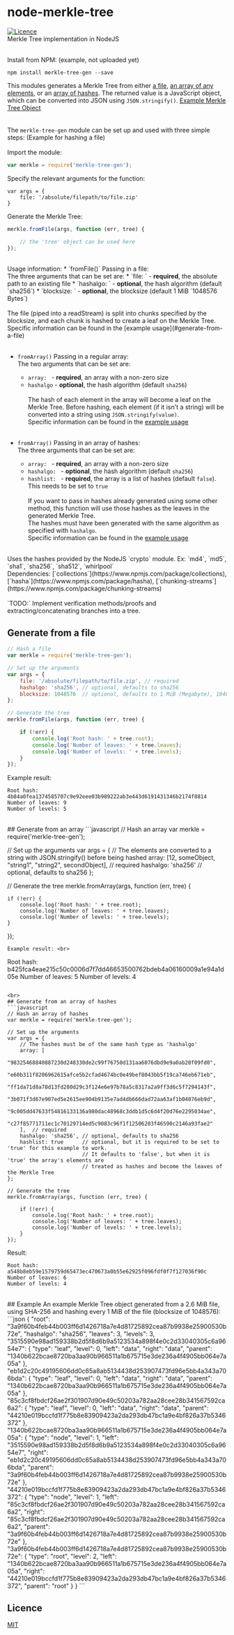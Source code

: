 # node-merkle-tree
[![Licence](https://img.shields.io/github/license/mashape/apistatus.svg?style=flat-square)](https://github.com/devedge/merkle-tree-gen/blob/master/LICENSE) <br>
Merkle Tree implementation in NodeJS
<br><br>

Install from NPM:  (example, not uploaded yet) <br>
```
npm install merkle-tree-gen --save
```

This modules generates a Merkle Tree from either [a file](#generate-from-a-file), [an array of any elements](#generate-from-an-array), or an [array of hashes](#generate-from-an-array-of-hashes). The returned value is a JavaScript object, which can be converted into JSON using `JSON.stringify()`. [Example Merkle Tree Object](#example)
<br><br><br>
The `merkle-tree-gen` module can be set up and used with three simple steps: (Example for hashing a file) <br><br>
Import the module: <br>
```javascript
var merkle = require('merkle-tree-gen');
```

Specify the relevant arguments for the function: <br>
```
var args = {
    file: '/absolute/filepath/to/file.zip'
}
```

Generate the Merkle Tree: <br>
```javascript
merkle.fromFile(args, function (err, tree) {

    // the 'tree' object can be used here
});
```

<br>
Usage information:
* `fromFile()`  Passing in a file: <br>
    The three arguments that can be set are: 
    * `file: `      - <b>required</b>, the absolute path to an existing file
    * `hashalgo: `  - <b>optional</b>, the hash algorithm (default `sha256`)
    * `blocksize: ` - <b>optional</b>, the blocksize (default 1 MiB `1048576 Bytes`)
    <br><br>
    The file (piped into a readStream) is split into chunks specified by the blocksize, and each chunk is hashed to create a leaf on the Merkle Tree. <br>
    Specific information can be found in the [example usage](#generate-from-a-file) <br><br>

* `fromArray()`  Passing in a regular array: <br>
    The two arguments that can be set are: 
    * `array: `     - <b>required</b>, an array with a non-zero size
    * `hashalgo`    - <b>optional</b>, the hash algorithm (default `sha256`)
    <br><br>
    The hash of each element in the array will become a leaf on the Merkle Tree. Before hashing, each element (if it isn't a string) will be converted into a string using `JSON.stringify(value)`. <br>
    Specific information can be found in the [example usage](#generate-from-an-array) <br><br>

* `fromArray()`  Passing in an array of hashes: <br>
    The three arguments that can be set are: 
    * `array: `     - <b>required</b>, an array with a non-zero size
    * `hashalgo: `  - <b>optional</b>, the hash algorithm (default `sha256`)
    * `hashlist: `  - <b>required</b>, the array is a list of hashes (default `false`). This needs to be set to `true`
    <br><br>
    If you want to pass in hashes already generated using some other method, this function will use those hashes as the leaves in the generated Merkle Tree. <br>
    The hashes must have been generated with the same algorithm as specified with `hashalgo`. <br>
    Specific information can be found in the [example usage](#generate-from-an-array-of-hashes) 



<br>
Uses the hashes provided by the NodeJS `crypto` module. Ex: `md4`, `md5`, `sha1`, `sha256`, `sha512`, `whirlpool` 
<br>
Dependencies: [`collections`](https://www.npmjs.com/package/collections), [`hasha`](https://www.npmjs.com/package/hasha), [`chunking-streams`](https://www.npmjs.com/package/chunking-streams)
<br><br>
`TODO:` Implement verification methods/proofs and extracting/concatenating branches into a tree. 

## Generate from a file
```javascript
// Hash a file
var merkle = require('merkle-tree-gen');

// Set up the arguments
var args = {
    file: '/absolute/filepath/to/file.zip', // required
    hashalgo: 'sha256', // optional, defaults to sha256
    blocksize: 1048576  // optional, defaults to 1 MiB (Megabyte), 1048576 Bytes
};

// Generate the tree
merkle.fromFile(args, function (err, tree) {

    if (!err) {
        console.log('Root hash: ' + tree.root);
        console.log('Number of leaves: ' + tree.leaves);
        console.log('Number of levels: ' + tree.levels);
    }
});
```
Example result: <br>

```
Root hash: 4b84a0fea1374585707c9e92eee03b989222ab3e443d6191431346b2174f8814
Number of leaves: 9
Number of levels: 5
```

<br>
## Generate from an array
```javascript
// Hash an array
var merkle = require('merkle-tree-gen');

// Set up the arguments
var args = {
    // The elements are converted to a string with JSON.stringify() before being hashed
    array: [12, someObject, "string1", "string2", secondObject],    // required
    hashalgo: 'sha256'  // optional, defaults to sha256
};

// Generate the tree
merkle.fromArray(args, function (err, tree) {

    if (!err) {
        console.log('Root hash: ' + tree.root);
        console.log('Number of leaves: ' + tree.leaves);
        console.log('Number of levels: ' + tree.levels);
    }
});
```
Example result: <br>
```
Root hash: b425fca4eae215c50c0006d7f7dd46653500762bdeb4a06160009a1e94a1d05e
Number of leaves: 5
Number of levels: 4
```

<br>
## Generate from an array of hashes
```javascript
// Hash an array of hashes
var merkle = require('merkle-tree-gen');

// Set up the arguments
var args = {
    // The hashes must be of the same hash type as 'hashalgo'
    array: [
        "98325468840887230d248330de2c99f76750d131aa6076dbd9e9a0ab20f09fd0",
        "e60b311f8206962615afce5b2cfad4674bc0e49bef8043bb5f19ca746eb671eb",
        "ff1da71d8a78d13fd280d29c3f124e6e97b78a5c8317a2a9ff3d6c5f7294143f",
        "3b071f3d67e907ed5e2615ee904b9135e7ad4db666dad72aa63af1b04076eb9d",
        "9c005dd47633f54816133136a980dac48968c3ddb1d5c6d4f20d76e2295034ae",
        "c27f85771711ec1c70129714ed5c9083c96f1f12506203f46590c2146a93fae2"
    ],  // required
    hashalgo: 'sha256', // optional, defaults to sha256
    hashlist: true      // optional, but it is required to be set to 'true' for this example to work. 
                        // It defaults to 'false', but when it is 'true' the array's elements are 
                        // treated as hashes and become the leaves of the Merkle Tree
};

// Generate the tree
merkle.fromArray(args, function (err, tree) {

    if (!err) {
        console.log('Root hash: ' + tree.root);
        console.log('Number of leaves: ' + tree.leaves);
        console.log('Number of levels: ' + tree.levels);
    }
});
```
Result: <br>

```
Root hash: a548b8eb59e1579759d65473ec470673a0b55e62925f096fdf0f7f127036f90c
Number of leaves: 6
Number of levels: 4
```

<br>
## Example
An example Merkle Tree object generated from a 2.6 MiB file, using SHA-256 and hashing every 1 MiB of the file (blocksize of 1048576):
```json
{
    "root": "3a9f60b4feb44b003ff6d1426718a7e4d81725892cea87b9938e25900530b72e",
    "hashalgo": "sha256",
    "leaves": 3,
    "levels": 3,
    "3515590e98ad159338b2d5f8d6b9a5123534a898f4e0c2d33040305c6a9654e7": {
        "type": "leaf",
        "level": 0,
        "left": "data",
        "right": "data",
        "parent": "1340b622bcae8720ba3aa90b966511a1b675715e3de236a4f4905bb064e7a05a"
    },
    "eb1d2c20c49195606dd0c65a8ab5134438d253907473fd96e5bb4a343a706bda": {
        "type": "leaf",
        "level": 0,
        "left": "data",
        "right": "data",
        "parent": "1340b622bcae8720ba3aa90b966511a1b675715e3de236a4f4905bb064e7a05a"
    },
    "85c3cf8fbdcf26ae2f301907d90e49c50203a782aa28cee28b341567592ca6a2": {
        "type": "leaf",
        "level": 0,
        "left": "data",
        "right": "data",
        "parent": "44210e019bccfd1f775b8e83909423a2da293db47bc1a9e4bf826a37b5346372"
    },
    "1340b622bcae8720ba3aa90b966511a1b675715e3de236a4f4905bb064e7a05a": {
        "type": "node",
        "level": 1,
        "left": "3515590e98ad159338b2d5f8d6b9a5123534a898f4e0c2d33040305c6a9654e7",
        "right": "eb1d2c20c49195606dd0c65a8ab5134438d253907473fd96e5bb4a343a706bda",
        "parent": "3a9f60b4feb44b003ff6d1426718a7e4d81725892cea87b9938e25900530b72e"
    },
    "44210e019bccfd1f775b8e83909423a2da293db47bc1a9e4bf826a37b5346372": {
        "type": "node",
        "level": 1,
        "left": "85c3cf8fbdcf26ae2f301907d90e49c50203a782aa28cee28b341567592ca6a2",
        "right": "85c3cf8fbdcf26ae2f301907d90e49c50203a782aa28cee28b341567592ca6a2",
        "parent": "3a9f60b4feb44b003ff6d1426718a7e4d81725892cea87b9938e25900530b72e"
    },
    "3a9f60b4feb44b003ff6d1426718a7e4d81725892cea87b9938e25900530b72e": {
        "type": "root",
        "level": 2,
        "left": "1340b622bcae8720ba3aa90b966511a1b675715e3de236a4f4905bb064e7a05a",
        "right": "44210e019bccfd1f775b8e83909423a2da293db47bc1a9e4bf826a37b5346372",
        "parent": "root"
    }
}
```

## Licence

[MIT](https://github.com/devedge/merkle-tree-gen/blob/master/LICENSE)
